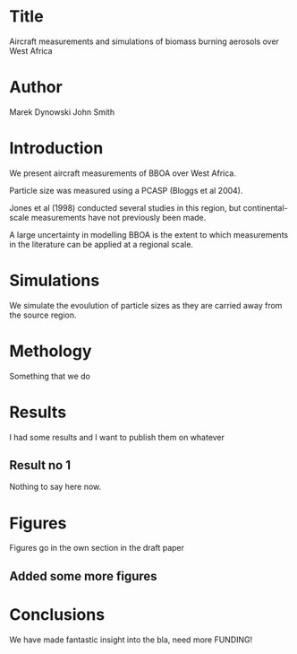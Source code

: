 # Title
Aircraft measurements and simulations of biomass burning aerosols over West Africa

# Author

Marek Dynowski
John Smith 

# Introduction
We present aircraft measurements of BBOA over West Africa.

Particle size was measured using a PCASP (Bloggs et al 2004).

Jones et al (1998) conducted several studies in this region, but 
continental-scale measurements have not previously been made.

A large uncertainty in modelling BBOA is the extent to which 
measurements in the literature can be applied at a regional scale.

# Simulations

We simulate the evoulution of particle sizes as they are carried 
away from the source region.

# Methology 
Something that we do

# Results 
I had some results and I want to publish them on whatever
## Result no 1 
Nothing to say here now. 

# Figures
Figures go in the own section in the draft paper

## Added some more figures 

# Conclusions 
We have made fantastic insight into the bla, need more 
FUNDING! 
